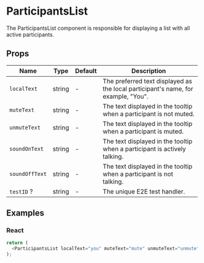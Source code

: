 # ParticipantsList

The ParticipantsList component is responsible for displaying a list with all active participants.

## Props

| Name           | Type   | Default | Description                                                                       |
| -------------- | ------ | ------- | --------------------------------------------------------------------------------- |
| `localText`    | string | -       | The preferred text displayed as the local participant's name, for example, "You". |
| `muteText`     | string | -       | The text displayed in the tooltip when a participant is not muted.                |
| `unmuteText`   | string | -       | The text displayed in the tooltip when a participant is muted.                    |
| `soundOnText`  | string | -       | The text displayed in the tooltip when a participant is actively talking.         |
| `soundOffText` | string | -       | The text displayed in the tooltip when a participant is not talking.              |
| `testID` ?     | string | -       | The unique E2E test handler.                                                      |

## Examples

### React

```javascript
return (
  <ParticipantsList localText="you" muteText="mute" unmuteText="unmute" soundOnText="soundOn" soundOffText="soundOff" />
);
```
